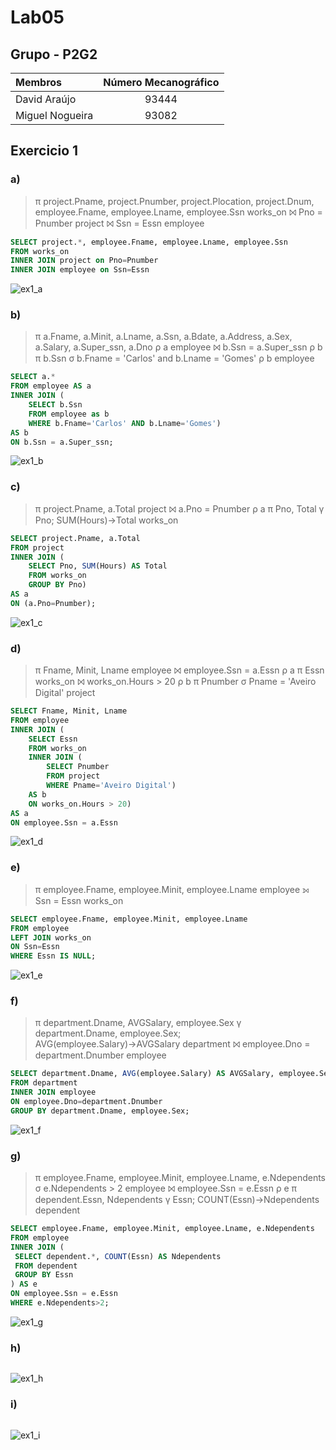 # Lab05

## Grupo - **P2G2**

| Membros | Número Mecanográfico |
| :- | :-: |
| David Araújo | 93444 |
| Miguel Nogueira | 93082 |

## Exercicio 1

### a)
>π project.Pname, project.Pnumber, project.Plocation, project.Dnum, employee.Fname, employee.Lname, employee.Ssn works_on ⨝ Pno = Pnumber project ⨝ Ssn = Essn employee

```` SQL
SELECT project.*, employee.Fname, employee.Lname, employee.Ssn
FROM works_on
INNER JOIN project on Pno=Pnumber
INNER JOIN employee on Ssn=Essn
````

![ex1_a](ex1_a.png)

<div style="page-break-after: always;"></div>

### b)

> π a.Fname, a.Minit, a.Lname, a.Ssn, a.Bdate, a.Address, a.Sex, a.Salary, a.Super_ssn, a.Dno ρ a employee ⨝ b.Ssn = a.Super_ssn ρ b π b.Ssn σ b.Fname = 'Carlos' and b.Lname = 'Gomes' ρ b employee

```` SQL
SELECT a.*
FROM employee AS a
INNER JOIN (
    SELECT b.Ssn
    FROM employee as b
    WHERE b.Fname='Carlos' AND b.Lname='Gomes')
AS b
ON b.Ssn = a.Super_ssn;
````

![ex1_b](ex1_b.png)

<div style="page-break-after: always;"></div>

### c)

>π project.Pname, a.Total project ⨝ a.Pno = Pnumber ρ a π Pno, Total γ Pno; SUM(Hours)→Total works_on
````SQL
SELECT project.Pname, a.Total
FROM project
INNER JOIN (
    SELECT Pno, SUM(Hours) AS Total
    FROM works_on
    GROUP BY Pno)
AS a
ON (a.Pno=Pnumber);
````

![ex1_c](ex1_c.png)

<div style="page-break-after: always;"></div>

### d)

>π Fname, Minit, Lname employee ⨝ employee.Ssn = a.Essn ρ a π Essn works_on ⨝ works_on.Hours > 20 ρ b π Pnumber σ Pname = 'Aveiro Digital' project
````SQL
SELECT Fname, Minit, Lname
FROM employee
INNER JOIN (
    SELECT Essn
    FROM works_on
    INNER JOIN (
        SELECT Pnumber
        FROM project
        WHERE Pname='Aveiro Digital')
    AS b
    ON works_on.Hours > 20)
AS a
ON employee.Ssn = a.Essn
````

![ex1_d](ex1_d.png)

<div style="page-break-after: always;"></div>

### e)

>π employee.Fname, employee.Minit, employee.Lname employee ⟕ Ssn = Essn works_on
````SQL
SELECT employee.Fname, employee.Minit, employee.Lname
FROM employee
LEFT JOIN works_on
ON Ssn=Essn
WHERE Essn IS NULL;
````

![ex1_e](ex1_e.png)

<div style="page-break-after: always;"></div>

### f)

>π department.Dname, AVGSalary, employee.Sex γ department.Dname, employee.Sex; AVG(employee.Salary)→AVGSalary department ⨝ employee.Dno = department.Dnumber employee
````SQL
SELECT department.Dname, AVG(employee.Salary) AS AVGSalary, employee.Sex
FROM department
INNER JOIN employee
ON employee.Dno=department.Dnumber
GROUP BY department.Dname, employee.Sex;
````

![ex1_f](ex1_f.png)

<div style="page-break-after: always;"></div>

### g)

>π employee.Fname, employee.Minit, employee.Lname, e.Ndependents σ e.Ndependents > 2 employee ⨝ employee.Ssn = e.Essn ρ e π dependent.Essn, Ndependents γ Essn; COUNT(Essn)→Ndependents dependent
````SQL
SELECT employee.Fname, employee.Minit, employee.Lname, e.Ndependents
FROM employee
INNER JOIN (
 SELECT dependent.*, COUNT(Essn) AS Ndependents
 FROM dependent
 GROUP BY Essn
) AS e
ON employee.Ssn = e.Essn
WHERE e.Ndependents>2;
````

![ex1_g](ex1_g.png)

<div style="page-break-after: always;"></div>

### h)

>

````SQL

````

![ex1_h](ex1_h.png)

<div style="page-break-after: always;"></div>

### i)

>

````SQL

````

![ex1_i](ex1_i.png)

<div style="page-break-after: always;"></div>
